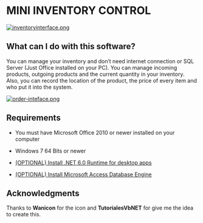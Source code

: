 # MINI INVENTORY CONTROL


[![inventoryinterface.png](https://i.postimg.cc/rsCc9CGD/inventoryinterface.png)](https://postimg.cc/y3dw1RbK)

## What can I do with this software?
You can manage your inventory and don’t need internet connection or SQL Server (Just Office installed on your PC). You can manage incoming products, outgoing products and the current quantity in your inventory. Also, you can record the location of the product, the price of every item and who put it into the system.

[![order-inteface.png](https://i.postimg.cc/65XpGTV7/order-inteface.png)](https://postimg.cc/Wt5vBNHj)


## Requirements
- You must have Microsoft Office 2010 or newer installed on your computer

- Windows 7 64 Bits or newer

- [(OPTIONAL) Install .NET 6.0 Runtime for desktop apps](https://dotnet.microsoft.com/en-us/download/dotnet/6.0/runtime "Download .Net 6.0 Runtime for desktop apps!")

- [(OPTIONAL) Install Microsoft Access Database Engine](https://www.microsoft.com/en-us/download/details.aspx?id=13255 "Download Microsoft Access Database Engine")

## Acknowledgments
Thanks to **Wanicon** for the icon and **TutorialesVbNET** for give me the idea to create this.
